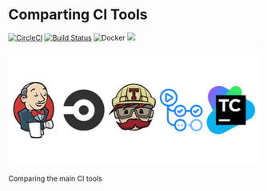 # Comparting CI Tools

[![CircleCI](https://circleci.com/gh/leozz37/comparing-ci-tools.svg?style=svg)](https://app.circleci.com/pipelines/github/leozz37)
[![Build Status](https://travis-ci.com/leozz37/comparing-ci-tools.svg?branch=main)](https://travis-ci.com/leozz37/comparing-ci-tools)
![Docker](https://github.com/leozz37/comparing-ci-tools/workflows/Docker/badge.svg)
<img src="https://texugo.beta.teamcity.com/app/rest/builds/buildType:(id:ComparingCiTools_Build)/statusIcon"/>

![cover](images/cover-ci.png)

Comparing the main CI tools
